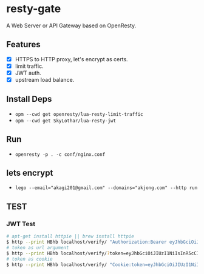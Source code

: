 # resty-gate

A Web Server or API Gateway based on OpenResty.

## Features

- [x] HTTPS to HTTP proxy, let's encrypt as certs.
- [x] limit traffic.
- [x] JWT auth.
- [x] upstream load balance.

## Install Deps

* `opm --cwd get openresty/lua-resty-limit-traffic`
* `opm --cwd get SkyLothar/lua-resty-jwt`

## Run

* `openresty -p . -c conf/nginx.conf`

## lets encrypt
* `lego --email="akagi201@gmail.com" --domains="akjong.com" --http run`

## TEST

### JWT Test

```bash
# apt-get install httpie || brew install httpie
$ http --print HBhb localhost/verify/ "Authorization:Bearer eyJhbGciOiJIUzI1NiIsInR5cCI6IkpXVCJ9.eyJmb28iOiJiYXIifQ.dtxWM6MIcgoeMgH87tGvsNDY6cHWL6MGW4LeYvnm1JA"
# token as url argument
$ http --print HBhb localhost/verify/?token=eyJhbGciOiJIUzI1NiIsInR5cCI6IkpXVCJ9.eyJmb28iOiJiYXIifQ.dtxWM6MIcgoeMgH87tGvsNDY6cHWL6MGW4LeYvnm1JA
# token as cookie
$ http --print HBhb localhost/verify/ "Cookie:token=eyJhbGciOiJIUzI1NiIsInR5cCI6IkpXVCJ9.eyJmb28iOiJiYXIifQ.dtxWM6MIcgoeMgH87tGvsNDY6cHWL6MGW4LeYvnm1JA"
```